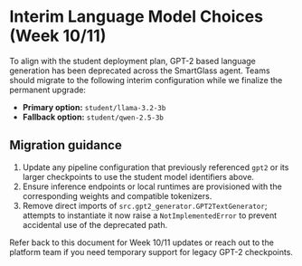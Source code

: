 # Interim Language Model Choices (Week 10/11)

To align with the student deployment plan, GPT-2 based language generation
has been deprecated across the SmartGlass agent. Teams should migrate to the
following interim configuration while we finalize the permanent upgrade:

- **Primary option:** `student/llama-3.2-3b`
- **Fallback option:** `student/qwen-2.5-3b`

## Migration guidance

1. Update any pipeline configuration that previously referenced `gpt2` or its
   larger checkpoints to use the student model identifiers above.
2. Ensure inference endpoints or local runtimes are provisioned with the
   corresponding weights and compatible tokenizers.
3. Remove direct imports of `src.gpt2_generator.GPT2TextGenerator`; attempts to
   instantiate it now raise a `NotImplementedError` to prevent accidental use of
   the deprecated path.

Refer back to this document for Week 10/11 updates or reach out to the platform
team if you need temporary support for legacy GPT-2 checkpoints.

